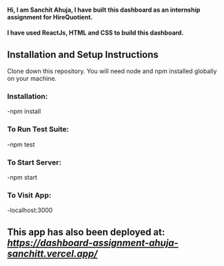 #### Hi, I am **Sanchit Ahuja**, I have built this dashboard as an internship assignment for HireQuotient.
#### I have used ReactJs, HTML and CSS to build this dashboard.

## **Installation and Setup Instructions**
Clone down this repository. You will need node and npm installed globally on your machine.

### **Installation:**

  -npm install

### **To Run Test Suite:**

  -npm test

### **To Start Server:**

  -npm start

### **To Visit App:**

  -localhost:3000



## **This app has also been deployed at:** _https://dashboard-assignment-ahuja-sanchitt.vercel.app/_
